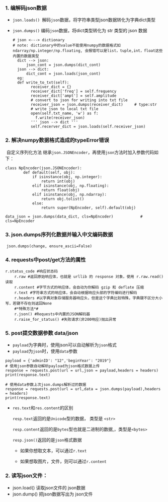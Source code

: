 ### 1. 编解码json数据

 - `json.loads() `解码`json`数据，将字符串类型json数据转化为字典dict类型

- `json.dumps()` 编码`json`数据，将dict类型转化为 str 类型的 json 数据

  ```
  # json <---> dictionary
  # note: dictionary中的value不能使用numpy的数据格式如ndarray/np.integer/np.floating, 会报错可以是list，tuple,int，float这些内置的数据类型
  	dict --> json:
  		json_cont = json.dumps(dict_cont)
  	json --> dict:
  		dict_cont = json.loads(json_cont)
  	eg:
  	def write_to_txt(self):
          receiver_dict = {}
          receiver_dict['freq'] = self.frequency
          receiver_dict['ampt'] = self.amplitude
          # convert to json for writing into txt file
          receiver_json = json.dumps(receiver_dict)     # type:str
          # write json to local txt file
          open(self.txt_name, 'w') as f:
          	f.write(receiver_json)
          ''' json --> dict '''
          self.recerver_dict = json.loads(self.receiver_json)
  ```

### 2. 解决numpy数据格式造成的typeError错误
​	自定义序列化方法 继承`json.JSONEncoder`，再使用`json`方法时加入参数
​	代码如下：

```
class NpEncoder(json.JSONEncoder):
		def default(self, obj):
			if isinstance(obj, np.integer):
				return int(obj)
			elif isinstance(obj, np.floating):
				return float(obj)
			elif isinstance(obj, np.ndarray):
				return obj.tolist()
			else:
				return super(NpEncoder, self).default(obj)
				
data_json = json.dumps(data_dict, cls=NpEncoder)			# cls=NpEncoder
```

### 3. json.dumps序列化数据并输入中文编码数据

​	`json.dumps(change, ensure_ascii=False) `

### 4. requests中post/get方法的属性

```
r.status_code #响应状态码
	r.raw #返回原始响应体，也就是 urllib 的 response 对象，使用 r.raw.read() 读取
	r.content #字节方式的响应体，会自动为你解码 gzip 和 deflate 压缩
	r.text #字符串方式的响应体，会自动根据响应头部的字符编码进行解码
	r.headers #以字典对象存储服务器响应头，但是这个字典比较特殊，字典键不区分大小写，若键不存在则返回None
	#*特殊方法*#
	r.json() #Requests中内置的JSON解码器
	r.raise_for_status() #失败请求(非200响应)抛出异常
```

### 5. post提交数据参数 data/json

- `payload`为字典时，使用json可以自动解析为`json`格式
- `payload`为`json`时，使用`data`参数

```
payload = {'adminID': "12",'beginYear': "2019"}
# 使用json参数自动解析payload为json格式数据上传
response = requests.post(url = url,json = payload,headers = headers)
print(response.text)

# 使用data参数上次json.dumps解析过的数据
response = requests.post(url = url,data = json.dumps(payload),headers = headers)
print(response.text)
```

- `res.text`和`res.content`的区别

  `resp.text`返回的是`Unicode`型的数据， 类型是 `<str>`

  `resp.content`返回的是`bytes`型也就是二进制的数据,，类型是`<bytes>`

  `resp.json()`返回的是`json`格式数据

  - 如果你想取文本，可以通过`r.text`

  - 如果想取图片，文件，则可以通过`r.content`

    

### 2. 读写json文件：

- json.load() 读取json文件的 json数据
- json.dump() 把json数据写出为 json文件